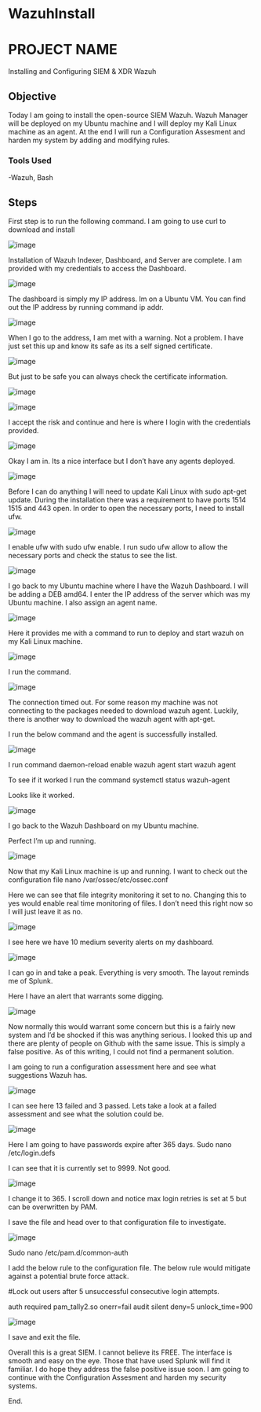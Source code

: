 # WazuhInstall

# PROJECT NAME

Installing and Configuring SIEM & XDR Wazuh

## Objective

Today I am going to install the open-source SIEM Wazuh. Wazuh Manager will be deployed on my Ubuntu machine and I will deploy my Kali Linux machine as an agent. 
At the end I will run a Configuration Assesment and harden my system by adding and modifying rules. 


### Tools Used

-Wazuh, Bash

## Steps

First step is to run the following command. I am going to use curl to download and install

![image](https://github.com/user-attachments/assets/e224f892-1a9e-4ef0-bbb8-94c12049be60)

Installation of Wazuh Indexer, Dashboard, and Server are complete. I am provided with my credentials to access the Dashboard.

![image](https://github.com/user-attachments/assets/f19d467f-228a-4188-bdc3-4317c21cbdb0)

The dashboard is simply my IP address. Im on a Ubuntu VM. You can find out the IP address by running command ip addr.

![image](https://github.com/user-attachments/assets/35c9c137-47fb-4e5a-9835-1cd516798262)

When I go to the address, I am met with a warning. Not a problem. I have just set this up and know its safe as its a self signed certificate. 

![image](https://github.com/user-attachments/assets/c33c068f-2ea4-4a69-8f27-38cbdddeff60)

But just to be safe you can always check the certificate information.

![image](https://github.com/user-attachments/assets/73c1ebd1-a9bf-46fe-9790-68e7013cf9df)

![image](https://github.com/user-attachments/assets/c664d5de-8593-44f6-9ab4-f98d4411410b)

I accept the risk and continue and here is where I login with the credentials provided.

![image](https://github.com/user-attachments/assets/71b049f0-56f1-4781-bac0-3d39d79c0761)

Okay I am in. Its a nice interface but I don’t have any agents deployed. 

![image](https://github.com/user-attachments/assets/18fbf7d9-90ab-4dc2-8fb1-e189018eced8)

Before I can do anything I will need to update Kali Linux with sudo apt-get update. During the installation there was a requirement to have ports 1514 1515 and 443 open. In order to open the necessary ports, I need to install ufw.

![image](https://github.com/user-attachments/assets/7138829b-ca52-4728-867f-8599c4dbb164)

I enable ufw with sudo ufw enable. I run sudo ufw allow to allow the necessary ports and check the status to see the list.

![image](https://github.com/user-attachments/assets/ecc3c24d-c95b-443b-91f9-cd21d3c4e272)

I go back to my Ubuntu machine where I have the Wazuh Dashboard. I will be adding a DEB amd64.
I enter the IP address of the server which was my Ubuntu machine. I also assign an agent name. 

![image](https://github.com/user-attachments/assets/b8139c86-21a5-4c64-988c-9febcf2ed97a)

Here it provides me with a command to run to deploy and start wazuh on my Kali Linux machine.

![image](https://github.com/user-attachments/assets/2398ac08-25d8-4635-935b-5acc25b3b8dc)

I run the command.

![image](https://github.com/user-attachments/assets/3dadfaff-8540-4947-9558-d2f33c56ad5d)

The connection timed out. For some reason my machine was not connecting to the packages needed to download wazuh agent. Luckily, there is another way to download the wazuh agent with apt-get.

I run the below command and the agent is successfully installed.

![image](https://github.com/user-attachments/assets/5d332f30-f3a9-4c37-b495-93156629f67a)

I run command daemon-reload enable wazuh agent start wazuh agent

To see if it worked I run the command systemctl status wazuh-agent

Looks like it worked. 

![image](https://github.com/user-attachments/assets/f314e451-2370-42af-9c72-5cbba3262b0a)

I go back to the Wazuh Dashboard on my Ubuntu machine.

Perfect I’m up and running.

![image](https://github.com/user-attachments/assets/74beb7e9-6a38-4294-9c9d-d5a5bdf82366)

Now that my Kali Linux machine is up and running. I want to check out the configuration file 
nano /var/ossec/etc/ossec.conf

Here we can see that file integrity monitoring it set to no. Changing this to yes would enable real time monitoring of files. I don’t need this right now so I will just leave it as no.

![image](https://github.com/user-attachments/assets/dc308ca8-bd21-47fd-bc13-2cd9c788bc3b)

I see here we have 10 medium severity alerts on my dashboard.

![image](https://github.com/user-attachments/assets/c08e00b0-16e0-46f3-b3ac-d8ff0a030b35)

I can go in and take a peak. Everything is very smooth. The layout reminds me of Splunk.

Here I have an alert that warrants some digging.

![image](https://github.com/user-attachments/assets/e931fddd-0feb-4d20-8034-9f17af83916e)

Now normally this would warrant some concern but this is a fairly new system and I’d be shocked if this was anything serious. I looked this up and there are plenty of people on Github with the same issue. This is simply a false positive. As of this writing, I could not find a permanent solution. 

I am going to run a configuration assessment here and see what suggestions Wazuh has.

![image](https://github.com/user-attachments/assets/3448100b-4eaf-4a01-8547-734e364d9480)

I can see here 13 failed and 3 passed. Lets take a look at a failed assessment and see what the solution could be.

![image](https://github.com/user-attachments/assets/32391a47-524d-48fb-981d-31d51f88624b)

Here I am going to have passwords expire after 365 days. Sudo nano /etc/login.defs

I can see that it is currently set to 9999. Not good. 

![image](https://github.com/user-attachments/assets/62a43d5b-181b-48e9-b08b-12e5facb4103)

I change it to 365. I scroll down and notice max login retries is set at 5 but can be overwritten by PAM.

I save the file and head over to that configuration file to investigate.

![image](https://github.com/user-attachments/assets/bb1b27d9-336f-4d1f-b5ca-38875d284b9d)

Sudo nano /etc/pam.d/common-auth

I add the below rule to the configuration file. The below rule would mitigate against a potential brute force attack. 

#Lock out users after 5 unsuccessful consecutive login attempts.

auth required pam_tally2.so onerr=fail audit silent deny=5 unlock_time=900

![image](https://github.com/user-attachments/assets/2aa8c9ab-2c3f-4883-83dc-39d2ea84e07c)

I save and exit the file. 

Overall this is a great SIEM. I cannot believe its FREE. The interface is smooth and easy on the eye. Those that have used Splunk will find it familiar. I do hope they address the false positive issue soon. I am going to continue with the Configuration Assesment and harden my security systems.  

End. 
